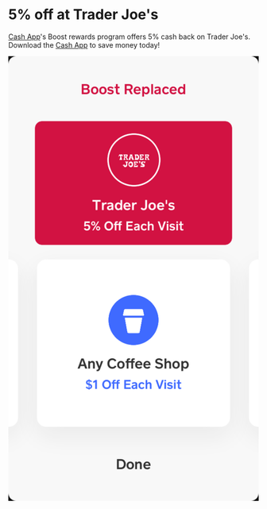 # 5% off at Trader Joe's

[Cash App](https://couponrecipe.github.io/cash/)'s Boost rewards program offers 5% cash back on Trader Joe's. Download the [Cash App](https://cash.me/app/BDCTFBB) to save money today!

[![trader-joes](https://raw.githubusercontent.com/couponrecipe/trader-joes/master/trader-joes.png)](https://cash.me/app/BDCTFBB)
